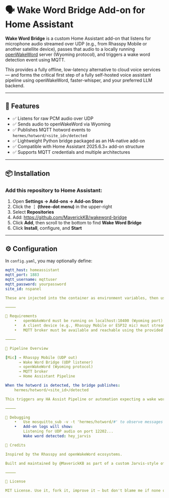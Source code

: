 # 🗣 Wake Word Bridge Add-on for Home Assistant

**Wake Word Bridge** is a custom Home Assistant add-on that listens for microphone audio streamed over UDP (e.g., from Rhasspy Mobile or another satellite device), passes that audio to a locally running [openWakeWord](https://github.com/rhasspy/openWakeWord) server (Wyoming protocol), and triggers a wake word detection event using MQTT.

This provides a fully offline, low-latency alternative to cloud voice services — and forms the critical first step of a fully self-hosted voice assistant pipeline using openWakeWord, faster-whisper, and your preferred LLM backend.

---

## 🔧 Features

- ✅ Listens for raw PCM audio over UDP
- ✅ Sends audio to openWakeWord via Wyoming
- ✅ Publishes MQTT hotword events to `hermes/hotword/<site_id>/detected`
- ✅ Lightweight Python bridge packaged as an HA-native add-on
- ✅ Compatible with Home Assistant 2025.6.3+ add-on structure
- ✅ Supports MQTT credentials and multiple architectures

---

## 📦 Installation

### Add this repository to Home Assistant:

1. Open **Settings → Add-ons → Add-on Store**
2. Click the **⋮ (three-dot menu)** in the upper-right
3. Select **Repositories**
4. Add: https://github.com/MaverickKB/wakeword-bridge
5. Click **Add**, then scroll to the bottom to find **Wake Word Bridge**
6. Click **Install**, configure, and **Start**

---

## ⚙️ Configuration

In `config.yaml`, you may optionally define:

```yaml
mqtt_host: homeassistant
mqtt_port: 1883
mqtt_username: mqttuser
mqtt_password: yourpassword
site_id: nspanel

These are injected into the container as environment variables, then used by the Python bridge.

⸻

📡 Requirements
	•	openWakeWord must be running on localhost:10400 (Wyoming port)
	•	A client device (e.g., Rhasspy Mobile or ESP32 mic) must stream 16-bit PCM audio over UDP to port 12202
	•	MQTT broker must be available and reachable using the provided credentials

⸻

🔄 Pipeline Overview

[Mic] → Rhasspy Mobile (UDP out)
      → Wake Word Bridge (UDP listener) 
      → openWakeWord (Wyoming protocol)
      → MQTT broker
      → Home Assistant Pipeline

When the hotword is detected, the bridge publishes:
    hermes/hotword/<site_id>/detected

This triggers any HA Assist Pipeline or automation expecting a wake word event.

⸻

🧪 Debugging
	•	Use mosquitto_sub -v -t 'hermes/hotword/#' to observe messages
	•	Add-on logs will show:   
        Listening for UDP audio on port 12202...
        Wake word detected: hey_jarvis

🧠 Credits

Inspired by the Rhasspy and openWakeWord ecosystems.

Built and maintained by @MaverickKB as part of a custom Jarvis-style offline voice assistant system.

⸻

📜 License

MIT License. Use it, fork it, improve it — but don't blame me if none of this is easy. 😏

